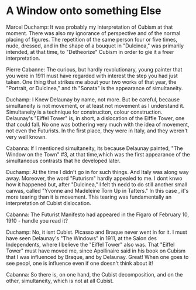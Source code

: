 # A Window onto something Else

Marcel Duchamp: It was probably my interpretation of Cubism at that moment. There was also my ignorance of perspective and of the normal placing of figures. The repetition of the same person four or five times, nude, dressed, and in the shape of a bouquet in "Dulcinea," was primarily intended, at that time, to "Detheorize" Cubism in order to gie it a freer interpretation.

Pierre Cabanne: The curious, but hardly revolutionary, young painter that you were in 1911 must have regarded with interest the step you had just taken. One thing that strikes me about your two works of that year, the "Portrait, or Dulcinea," and th "Sonata" is the appearance of simultaneity.

Duchamp: I Knew Delaunay by name, not more. But be careful, because simultaneity is not movement, or at least not movement as I understand it. Simultaneity is a technique for construciton, colour construction. Delaunay's "Eiffel Tower" is, in short, a dislocation of the Eiffle Tower, one that could fall. No one was bothering very much with the idea of movement, not even the Futurists. In the first place, they were in Italy, and they weren't very well known.

Cabanna: If I mentioned simultaneity, its because Delaunay painted, "The Window on the Town"  #3, at that time,which was the first appearance of the simultaneous contrasts that he developed later.

Duchamp: At the time I didn't go in for such things. And Italy was along way away. Moreover, the word "Futurism" hardly appealed to me. I dont knwo how it happened but, after "Dulcinea," I felt th nedd to do still another small canvas, called "Yvonne and Madeleine Torn Up in Tatters." In this case , it's more tearing than it is movement. This tearing was fundamentally an interpretation of Cubist dislocation.

Cabanna: The Futurist Manifesto had appeared in the Figaro of February 10, 1910 - handle you read it?

Duchamp: No, it isnt Cubist. Picasso and Braque never went in for it. I must have seen Delaunay's "The Windows"  in 1911, at the Salon des Independents, where I believe the "Eiffel Tower" also was. That "Eiffel Tower" must have moved me, since Apollinaire said in his book on Cubism that I was influenced by Braque, and by Delaunay. Great! When one goes to see peopl, one is influence even if one doesn't think about it!

Cabanna: So there is, on one hand, the Cubist decomposition, and on the other, simultaneity, which is not at all Cubist.